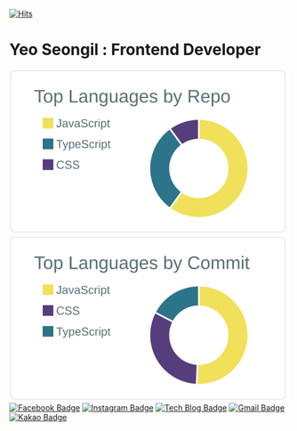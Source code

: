 [![Hits](https://hits.seeyoufarm.com/api/count/incr/badge.svg?url=https%3A%2F%2Fgithub.com%2FYeoSeongil%2Fhit-counter&count_bg=%2393E1DC&title_bg=%23929292&icon=&icon_color=%23FFFFFF&title=hits&edge_flat=false)](https://hits.seeyoufarm.com)        
# Yeo Seongil : Frontend Developer
![](https://raw.githubusercontent.com/YeoSeongil/YeoSeongil/main/profile-summary-card-output/default/1-repos-per-language.svg)
![](https://raw.githubusercontent.com/YeoSeongil/YeoSeongil/main/profile-summary-card-output/default/2-most-commit-language.svg)        
[![Facebook Badge](https://img.shields.io/badge/facebook-1877f2?style=flat-square&logo=facebook&logoColor=white&link=https://www.facebook.com/profile.php?id=100006827970975)](https://www.facebook.com/profile.php?id=100006827970975)
[![Instagram Badge](http://img.shields.io/badge/-Instagram%20-ff69b4?style=flat-square&logo=instagram&logoColor=white&link=https://www.instagram.com/zlo.orv.ko/)](https://www.instagram.com/zlo.orv.ko/)
[![Tech Blog Badge](http://img.shields.io/badge/-Tech%20blog-black?style=flat-square&logo=github&link=https://velog.io/@seongil_yeo)](https://velog.io/@seongil_yeo)
[![Gmail Badge](https://img.shields.io/badge/Gmail-d14836?style=flat-square&logo=Gmail&logoColor=white&link=mailto:seongil5803@gmail.com)](mailto:seongil5803@gmail.com)
[![Kakao Badge](https://img.shields.io/badge/Kakao-yellow?style=flat-square&logo=Kakao&logoColor=white&link=mailto:seongil5803@naver.com)](mailto:seongil5803@naver.com)

 

